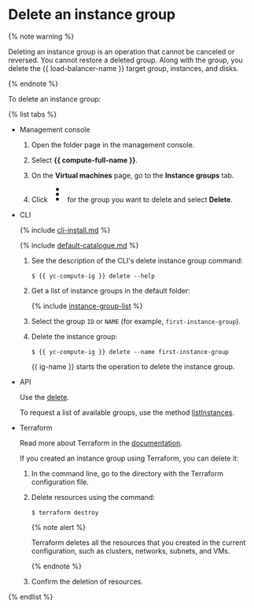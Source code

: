 # Delete an instance group

{% note warning %}

Deleting an instance group is an operation that cannot be canceled or reversed. You cannot restore a deleted group. Along with the group, you delete the {{ load-balancer-name }} target group, instances, and disks.

{% endnote %}

To delete an instance group:

{% list tabs %}

- Management console

  1. Open the folder page in the management console.

  1. Select **{{ compute-full-name }}**.

  1. On the **Virtual machines** page, go to the **Instance groups** tab.

  1. Click ![image](../../../_assets/vertical-ellipsis.svg) for the group you want to delete and select **Delete**.

- CLI

  {% include [cli-install.md](../../../_includes/cli-install.md) %}

  {% include [default-catalogue.md](../../../_includes/default-catalogue.md) %}

  1. See the description of the CLI's delete instance group command:

      ```
      $ {{ yc-compute-ig }} delete --help
      ```

  1. Get a list of instance groups in the default folder:

      {% include [instance-group-list](../../../_includes/instance-groups/instance-group-list.md) %}

  1. Select the group `ID` or `NAME` (for example, `first-instance-group`).

  1. Delete the instance group:

      ```
      $ {{ yc-compute-ig }} delete --name first-instance-group
      ```

      {{ ig-name }} starts the operation to delete the instance group.

- API

  Use the [delete](../../api-ref/InstanceGroup/delete.md).

  To request a list of available groups, use the method [listInstances](../../api-ref/InstanceGroup/listInstances.md).

- Terraform

  Read more about Terraform in the [documentation](../../../solutions/infrastructure-management/terraform-quickstart.md#install-terraform).

  If you created an instance group using Terraform, you can delete it:

  1. In the command line, go to the directory with the Terraform configuration file.

  1. Delete resources using the command:

      ```
      $ terraform destroy
      ```

      {% note alert %}

      Terraform deletes all the resources that you created in the current configuration, such as clusters, networks, subnets, and VMs.

      {% endnote %}

  1. Confirm the deletion of resources.

{% endlist %}

